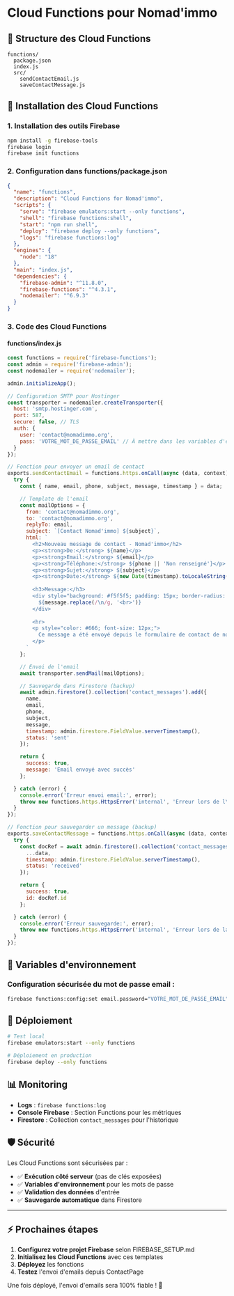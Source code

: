 # Cloud Functions pour Nomad'immo

## 📁 Structure des Cloud Functions

```
functions/
  package.json
  index.js
  src/
    sendContactEmail.js
    saveContactMessage.js
```

## 🚀 Installation des Cloud Functions

### 1. Installation des outils Firebase
```bash
npm install -g firebase-tools
firebase login
firebase init functions
```

### 2. Configuration dans functions/package.json
```json
{
  "name": "functions",
  "description": "Cloud Functions for Nomad'immo",
  "scripts": {
    "serve": "firebase emulators:start --only functions",
    "shell": "firebase functions:shell",
    "start": "npm run shell",
    "deploy": "firebase deploy --only functions",
    "logs": "firebase functions:log"
  },
  "engines": {
    "node": "18"
  },
  "main": "index.js",
  "dependencies": {
    "firebase-admin": "^11.8.0",
    "firebase-functions": "^4.3.1",
    "nodemailer": "^6.9.3"
  }
}
```

### 3. Code des Cloud Functions

#### functions/index.js
```javascript
const functions = require('firebase-functions');
const admin = require('firebase-admin');
const nodemailer = require('nodemailer');

admin.initializeApp();

// Configuration SMTP pour Hostinger
const transporter = nodemailer.createTransporter({
  host: 'smtp.hostinger.com',
  port: 587,
  secure: false, // TLS
  auth: {
    user: 'contact@nomadimmo.org',
    pass: 'VOTRE_MOT_DE_PASSE_EMAIL' // À mettre dans les variables d'environnement
  }
});

// Fonction pour envoyer un email de contact
exports.sendContactEmail = functions.https.onCall(async (data, context) => {
  try {
    const { name, email, phone, subject, message, timestamp } = data;

    // Template de l'email
    const mailOptions = {
      from: 'contact@nomadimmo.org',
      to: 'contact@nomadimmo.org',
      replyTo: email,
      subject: `[Contact Nomad'immo] ${subject}`,
      html: `
        <h2>Nouveau message de contact - Nomad'immo</h2>
        <p><strong>De:</strong> ${name}</p>
        <p><strong>Email:</strong> ${email}</p>
        <p><strong>Téléphone:</strong> ${phone || 'Non renseigné'}</p>
        <p><strong>Sujet:</strong> ${subject}</p>
        <p><strong>Date:</strong> ${new Date(timestamp).toLocaleString('fr-FR')}</p>
        
        <h3>Message:</h3>
        <div style="background: #f5f5f5; padding: 15px; border-radius: 5px;">
          ${message.replace(/\n/g, '<br>')}
        </div>
        
        <hr>
        <p style="color: #666; font-size: 12px;">
          Ce message a été envoyé depuis le formulaire de contact de nomadimmo.org
        </p>
      `
    };

    // Envoi de l'email
    await transporter.sendMail(mailOptions);

    // Sauvegarde dans Firestore (backup)
    await admin.firestore().collection('contact_messages').add({
      name,
      email,
      phone,
      subject,
      message,
      timestamp: admin.firestore.FieldValue.serverTimestamp(),
      status: 'sent'
    });

    return { 
      success: true, 
      message: 'Email envoyé avec succès' 
    };

  } catch (error) {
    console.error('Erreur envoi email:', error);
    throw new functions.https.HttpsError('internal', 'Erreur lors de l\'envoi de l\'email');
  }
});

// Fonction pour sauvegarder un message (backup)
exports.saveContactMessage = functions.https.onCall(async (data, context) => {
  try {
    const docRef = await admin.firestore().collection('contact_messages').add({
      ...data,
      timestamp: admin.firestore.FieldValue.serverTimestamp(),
      status: 'received'
    });

    return { 
      success: true, 
      id: docRef.id 
    };

  } catch (error) {
    console.error('Erreur sauvegarde:', error);
    throw new functions.https.HttpsError('internal', 'Erreur lors de la sauvegarde');
  }
});
```

## 🔑 Variables d'environnement

### Configuration sécurisée du mot de passe email :
```bash
firebase functions:config:set email.password="VOTRE_MOT_DE_PASSE_EMAIL"
```

## 🚀 Déploiement

```bash
# Test local
firebase emulators:start --only functions

# Déploiement en production
firebase deploy --only functions
```

## 📊 Monitoring

- **Logs** : `firebase functions:log`
- **Console Firebase** : Section Functions pour les métriques
- **Firestore** : Collection `contact_messages` pour l'historique

## 🛡️ Sécurité

Les Cloud Functions sont sécurisées par :
- ✅ **Exécution côté serveur** (pas de clés exposées)
- ✅ **Variables d'environnement** pour les mots de passe
- ✅ **Validation des données** d'entrée
- ✅ **Sauvegarde automatique** dans Firestore

---

## ⚡ Prochaines étapes

1. **Configurez votre projet Firebase** selon FIREBASE_SETUP.md
2. **Initialisez les Cloud Functions** avec ces templates
3. **Déployez** les fonctions
4. **Testez** l'envoi d'emails depuis ContactPage

Une fois déployé, l'envoi d'emails sera 100% fiable ! 🚀
